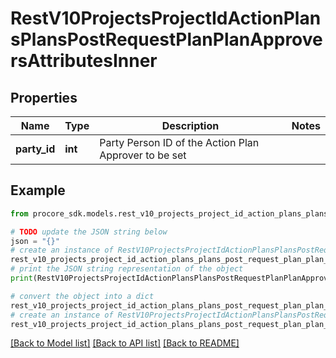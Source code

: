 # RestV10ProjectsProjectIdActionPlansPlansPostRequestPlanPlanApproversAttributesInner


## Properties

Name | Type | Description | Notes
------------ | ------------- | ------------- | -------------
**party_id** | **int** | Party Person ID of the Action Plan Approver to be set | 

## Example

```python
from procore_sdk.models.rest_v10_projects_project_id_action_plans_plans_post_request_plan_plan_approvers_attributes_inner import RestV10ProjectsProjectIdActionPlansPlansPostRequestPlanPlanApproversAttributesInner

# TODO update the JSON string below
json = "{}"
# create an instance of RestV10ProjectsProjectIdActionPlansPlansPostRequestPlanPlanApproversAttributesInner from a JSON string
rest_v10_projects_project_id_action_plans_plans_post_request_plan_plan_approvers_attributes_inner_instance = RestV10ProjectsProjectIdActionPlansPlansPostRequestPlanPlanApproversAttributesInner.from_json(json)
# print the JSON string representation of the object
print(RestV10ProjectsProjectIdActionPlansPlansPostRequestPlanPlanApproversAttributesInner.to_json())

# convert the object into a dict
rest_v10_projects_project_id_action_plans_plans_post_request_plan_plan_approvers_attributes_inner_dict = rest_v10_projects_project_id_action_plans_plans_post_request_plan_plan_approvers_attributes_inner_instance.to_dict()
# create an instance of RestV10ProjectsProjectIdActionPlansPlansPostRequestPlanPlanApproversAttributesInner from a dict
rest_v10_projects_project_id_action_plans_plans_post_request_plan_plan_approvers_attributes_inner_from_dict = RestV10ProjectsProjectIdActionPlansPlansPostRequestPlanPlanApproversAttributesInner.from_dict(rest_v10_projects_project_id_action_plans_plans_post_request_plan_plan_approvers_attributes_inner_dict)
```
[[Back to Model list]](../README.md#documentation-for-models) [[Back to API list]](../README.md#documentation-for-api-endpoints) [[Back to README]](../README.md)


